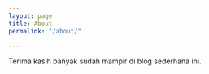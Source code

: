 ```yaml
---
layout: page
title: About
permalink: "/about/"

---
```

Terima kasih banyak sudah mampir di blog sederhana ini.